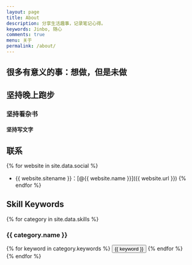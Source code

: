```yaml
---
layout: page
title: About
description: 分享生活趣事，记录笔记心得。
keywords: Jinbo, 随心
comments: true
menu: 关于
permalink: /about/
---
```

## 很多有意义的事：想做，但是未做

## 坚持晚上跑步

### 坚持看杂书

#### 坚持写文字

## 联系

{% for website in site.data.social %}
* {{ website.sitename }}：[@{{ website.name }}]({{ website.url }})
{% endfor %}

## Skill Keywords

{% for category in site.data.skills %}
### {{ category.name }}
<div class="btn-inline">
{% for keyword in category.keywords %}
<button class="btn btn-outline" type="button">{{ keyword }}</button>
{% endfor %}
</div>
{% endfor %}
